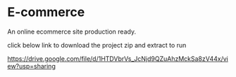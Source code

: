# E-commerce
An online ecommerce site production ready.


click below link to download the project zip and extract to run 

https://drive.google.com/file/d/1HTDVbrVs_JcNjd9QZuAhzMckSa8zV44x/view?usp=sharing
